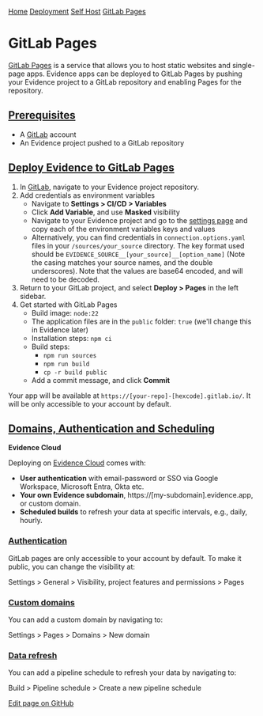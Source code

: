 [Home](https://docs.evidence.dev/) [Deployment](https://docs.evidence.dev/deployment) [Self Host](https://docs.evidence.dev/deployment/self-host) [GitLab Pages](https://docs.evidence.dev/deployment/self-host/gitlab-pages)

# GitLab Pages

[GitLab Pages](https://docs.gitlab.com/ee/user/project/pages) is a service that allows you to host static websites and single-page apps. Evidence apps can be deployed to GitLab Pages by pushing your Evidence project to a GitLab repository and enabling Pages for the repository.

## [Prerequisites](https://docs.evidence.dev/deployment/self-host/gitlab-pages\#prerequisites)

- A [GitLab](https://gitlab.com/) account
- An Evidence project pushed to a GitLab repository

## [Deploy Evidence to GitLab Pages](https://docs.evidence.dev/deployment/self-host/gitlab-pages\#deploy-evidence-to-gitlab-pages)

1. In [GitLab](https://gitlab.com/), navigate to your Evidence project repository.
2. Add credentials as environment variables
   - Navigate to **Settings > CI/CD > Variables**
   - Click **Add Variable**, and use **Masked** visibility
   - Navigate to your Evidence project and go to the [settings page](http://localhost:3000/settings#deploy) and copy each of the environment variables keys and values
   - Alternatively, you can find credentials in `connection.options.yaml` files in your `/sources/your_source` directory. The key format used should be `EVIDENCE_SOURCE__[your_source]__[option_name]` (Note the casing matches your source names, and the double underscores). Note that the values are base64 encoded, and will need to be decoded.
3. Return to your GitLab project, and select **Deploy > Pages** in the left sidebar.
4. Get started with GitLab Pages
   - Build image: `node:22`
   - The application files are in the `public` folder: `true` (we'll change this in Evidence later)
   - Installation steps: `npm ci`
   - Build steps:
     - `npm run sources`
     - `npm run build`
     - `cp -r build public`
   - Add a commit message, and click **Commit**

Your app will be available at `https://[your-repo]-[hexcode].gitlab.io/`. It will be only accessible to your account by default.

## [Domains, Authentication and Scheduling](https://docs.evidence.dev/deployment/self-host/gitlab-pages\#domains-authentication-and-scheduling)

**Evidence Cloud**

Deploying on [Evidence Cloud](https://docs.evidence.dev/deployment/cloud/evidence-cloud) comes with:

- **User authentication** with email-password or SSO via Google Workspace, Microsoft Entra, Okta etc.
- **Your own Evidence subdomain**, https://\[my-subdomain\].evidence.app, or custom domain.
- **Scheduled builds** to refresh your data at specific intervals, e.g., daily, hourly.

### [Authentication](https://docs.evidence.dev/deployment/self-host/gitlab-pages\#authentication)

GitLab pages are only accessible to your account by default. To make it public, you can change the visibility at:

Settings > General > Visibility, project features and permissions > Pages

### [Custom domains](https://docs.evidence.dev/deployment/self-host/gitlab-pages\#custom-domains)

You can add a custom domain by navigating to:

Settings > Pages > Domains > New domain

### [Data refresh](https://docs.evidence.dev/deployment/self-host/gitlab-pages\#data-refresh)

You can add a pipeline schedule to refresh your data by navigating to:

Build > Pipeline schedule > Create a new pipeline schedule

[Edit page on GitHub](https://github.com/evidence-dev/evidence/edit/next/sites/docs/pages/deployment/self-host/gitlab-pages/index.md)